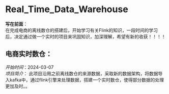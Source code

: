 # Real_Time_Data_Warehouse
**写在前面**：  
    在完成电商的离线数仓的搭建后，开始学习有关Flink的知识，一段时间的学习后，决定通过做一个实时的项目来巩固知识，加深理解，希望有新的收获！！！！  
## 电商实时数仓：
*开始时间*：2024-03-07  
*项目简介*：
   此项目沿用之前离线数仓的来源数据，采取新的数据架构，将数据导入kafka中，通过flink引擎来处理数据，搭建一个实时数仓，使得部分数据的处理更加及时。。 


